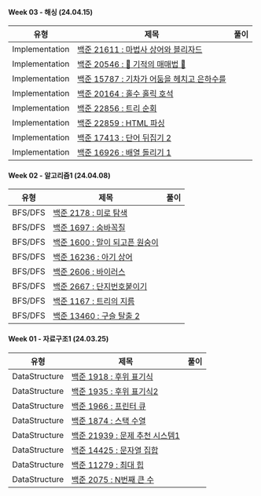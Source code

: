 #### Week 03 - 해싱 (24.04.15)

| 유형           | 제목                                                                                | 풀이 |
| -------------- | ----------------------------------------------------------------------------------- | :--: |
| Implementation | [백준 21611 : 마법사 상어와 블리자드](https://www.acmicpc.net/problem/21611)        |
| Implementation | [백준 20546 : 🐜 기적의 매매법 🐜](https://www.acmicpc.net/problem/20546)           |
| Implementation | [백준 15787 : 기차가 어둠을 헤치고 은하수를](https://www.acmicpc.net/problem/15787) |
| Implementation | [백준 20164 : 홀수 홀릭 호석](https://www.acmicpc.net/problem/20164)                |
| Implementation | [백준 22856 : 트리 순회](https://www.acmicpc.net/problem/22856)                     |
| Implementation | [백준 22859 : HTML 파싱](https://www.acmicpc.net/problem/22859)                     |
| Implementation | [백준 17413 : 단어 뒤집기 2](https://www.acmicpc.net/problem/17413)                 |
| Implementation | [백준 16926 : 배열 돌리기 1](https://www.acmicpc.net/problem/16926)                 |

#### Week 02 - 알고리즘1 (24.04.08)

| 유형    | 제목                                                                   | 풀이 |
| ------- | ---------------------------------------------------------------------- | :--: |
| BFS/DFS | [백준 2178 : 미로 탐색](https://www.acmicpc.net/problem/2178)          |
| BFS/DFS | [백준 1697 : 숨바꼭질](https://www.acmicpc.net/problem/1697)           |
| BFS/DFS | [백준 1600 : 말이 되고픈 원숭이](https://www.acmicpc.net/problem/1600) |
| BFS/DFS | [백준 16236 : 아기 상어](https://www.acmicpc.net/problem/16236)        |
| BFS/DFS | [백준 2606 : 바이러스](https://www.acmicpc.net/problem/2606)           |
| BFS/DFS | [백준 2667 : 단지번호붙이기](https://www.acmicpc.net/problem/2667)     |
| BFS/DFS | [백준 1167 : 트리의 지름](https://www.acmicpc.net/problem/1167)        |
| BFS/DFS | [백준 13460 : 구슬 탈출 2](https://www.acmicpc.net/problem/13460)      |

#### Week 01 - 자료구조1 (24.03.25)

| 유형          | 제목                                                                    | 풀이 |
| ------------- | ----------------------------------------------------------------------- | :--: |
| DataStructure | [백준 1918 : 후위 표기식](https://www.acmicpc.net/problem/1918)         |
| DataStructure | [백준 1935 : 후위 표기식2](https://www.acmicpc.net/problem/1935)        |
| DataStructure | [백준 1966 : 프린터 큐](https://www.acmicpc.net/problem/1966)           |
| DataStructure | [백준 1874 : 스택 수열](https://www.acmicpc.net/problem/1874)           |
| DataStructure | [백준 21939 : 문제 추천 시스템1](https://www.acmicpc.net/problem/21939) |
| DataStructure | [백준 14425 : 문자열 집합](https://www.acmicpc.net/problem/14425)       |
| DataStructure | [백준 11279 : 최대 힙](https://www.acmicpc.net/problem/11279)           |
| DataStructure | [백준 2075 : N번째 큰 수](https://www.acmicpc.net/problem/2075)         |
